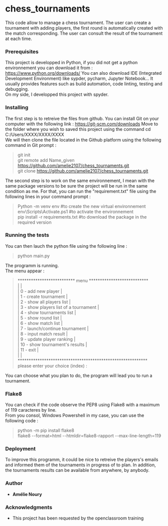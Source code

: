 # chess_tournaments

This code allow to manage a chess tournament.
The user can create a tournament with adding players, the first round is automatically created with the match corresponding.
The user can consult the result of the tournament at each time.

### Prerequisites

This project is developped in Python, if you did not get a python environnement you can download it from : https://www.python.org/downloads/
You can also download IDE (Integrated Development Environment) like sypder, pycharm, Jupyter Notebook... It usually provides features such as build automation, code linting, testing and debugging.<br />
On my side, I developped this project with spyder.


### Installing

The first step is to retreive the files from github. You can install Git on your computer with the following link : https://git-scm.com/downloads
Move to the folder where you wish to saved this project using the command cd C:/Users/XXXX/XXXX/XXXX<br />
We will then clone the file located in the Github platform using the following command in Git prompt : <br />
>git init<br />
>git remote add Name_given https://github.com/amelie2107/chess_tournaments.git <br />
>git clone https://github.com/amelie2107/chess_tournaments.git <br />

The second step is to work on the same environnement, I mean with the same package versions to be sure the project will be run in the same condition as me. 
For that, you can run the "requirement.txt" file using the following lines in your command prompt :<br />
>Python -m venv env #to create the new virtual environnement<br />
>env\\Scripts\\Activate.ps1 #to activate the environnement<br />
>pip install -r requirements.txt #to download the package in the required version<br />


### Running the tests

You can then lauch the python file using the following line :<br />
>python main.py<br />

The programm is running.<br />
The menu appear :<br />
>************************** menu ***************************<br />
>|                                                         |<br />
>| 0 - add new player                                      |<br />
>| 1 - create tournament                                   |<br />
>| 2 - show all players list                               |<br />
>| 3 - show players list of a tournament                   |<br />
>| 4 - show tournaments list                               |<br />
>| 5 - show round list                                     |<br />
>| 6 - show match list                                     |<br />
>| 7 - launch/continue tournament                          |<br />
>| 8 - input match result                                  |<br />
>| 9 - update player ranking                               |<br />
>| 10 - show tournament's results                          |<br />
>| 11 - exit                                               |<br />
>|                                                         |<br />
>***********************************************************<br />
>please enter your choice (index) : <br />

You can choose what you plan to do, the program will lead you to run a tournament.

### Flake8

You can check if the code observe the PEP8 using Flake8 with a maximum of 119 caracteres by line.<br />
From you consol, Windows Powershell in my case, you can use the following code :<br />
> python -m pip install flake8<br />
> flake8 --format=html --htmldir=flake8-rapport --max-line-length=119<br />

### Deployment

To improve this programm, it could be nice to retreive the players's emails and informed them of the tournaments in progress of to plan.
In addition, the tournaments results can be available from anywhere, by anybody.

### Author

* **Amélie Noury** 

### Acknowledgments

* This project has been requested by the openclassroom training


